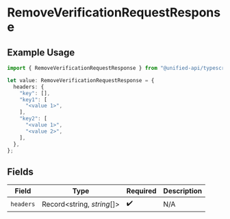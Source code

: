 # RemoveVerificationRequestResponse

## Example Usage

```typescript
import { RemoveVerificationRequestResponse } from "@unified-api/typescript-sdk/sdk/models/operations";

let value: RemoveVerificationRequestResponse = {
  headers: {
    "key": [],
    "key1": [
      "<value 1>",
    ],
    "key2": [
      "<value 1>",
      "<value 2>",
    ],
  },
};
```

## Fields

| Field                      | Type                       | Required                   | Description                |
| -------------------------- | -------------------------- | -------------------------- | -------------------------- |
| `headers`                  | Record<string, *string*[]> | :heavy_check_mark:         | N/A                        |